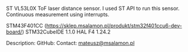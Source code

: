 ST VL53L0X ToF laser distance sensor. I used ST API to run this sensor.
Continuous measurement using interrupts.

STM43F401CC (https://sklep.msalamon.pl/produkt/stm32f401ccu6-dev-board/)
STM32CubeIDE 1.1.0
HAL F4 1.24.2

Description:
GitHub:
Contact: mateusz@msalamon.pl